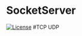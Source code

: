 # SocketServer
[![License](https://img.shields.io/badge/license-Apache%202-green.svg)](https://www.apache.org/licenses/LICENSE-2.0)
#TCP UDP
